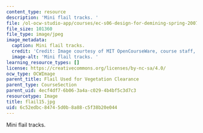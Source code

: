 ```yaml
---
content_type: resource
description: 'Mini flail tracks. '
file: /ol-ocw-studio-app/courses/ec-s06-design-for-demining-spring-2007/6c52edbc84745d0b8a88c5f38b20e044_flail15.jpg
file_size: 101360
file_type: image/jpeg
image_metadata:
  caption: Mini flail tracks.
  credit: 'Credit: Image courtesy of MIT OpenCourseWare, course staff, and students.'
  image-alt: 'Mini flail tracks. '
learning_resource_types: []
license: https://creativecommons.org/licenses/by-nc-sa/4.0/
ocw_type: OCWImage
parent_title: Flail Used for Vegetation Clearance
parent_type: CourseSection
parent_uid: 4ecf4df7-6b06-3a4a-c029-4b4bf5c3d7c3
resourcetype: Image
title: flail15.jpg
uid: 6c52edbc-8474-5d0b-8a88-c5f38b20e044
---
```

Mini flail tracks. 